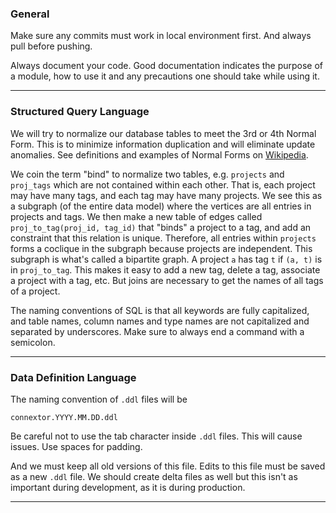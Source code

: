 ### General

Make sure any commits must work in local environment first. And always pull before pushing. 

Always document your code. Good documentation indicates the purpose of a module, how to use it and any precautions one should take while using it.

---

### Structured Query Language

We will try to normalize our database tables to meet the 3rd or 4th Normal Form. This is to minimize information duplication and will eliminate update anomalies. See definitions and examples of Normal Forms on [Wikipedia](http://en.wikipedia.org/wiki/Database_normalization). 

We coin the term "bind" to normalize two tables, e.g. `projects` and `proj_tags` which are not contained within each other. That is, each project may have many tags, and each tag may have many projects. We see this as a subgraph (of the entire data model) where the vertices are all entries in projects and tags. We then make a new table of edges called `proj_to_tag(proj_id, tag_id)` that "binds" a project to a tag, and add an constraint that this relation is unique. Therefore, all entries within `projects` forms a coclique in the subgraph because projects are independent. This subgraph is what's called a bipartite graph. A project `a` has tag `t` if `(a, t)` is in `proj_to_tag`. This makes it easy to add a new tag, delete a tag, associate a project with a tag, etc. But joins are necessary to get the names of all tags of a project.

The naming conventions of SQL is that all keywords are fully capitalized, and table names, column names and type names are not capitalized and separated by underscores. Make sure to always end a command with a semicolon.

---

### Data Definition Language

The naming convention of `.ddl` files will be

```
connextor.YYYY.MM.DD.ddl
```

Be careful not to use the tab character inside `.ddl` files. This will cause issues. Use spaces for padding.

And we must keep all old versions of this file. Edits to this file must be saved as a new `.ddl` file. We should create delta files as well but this isn't as important during development, as it is during production.

---

